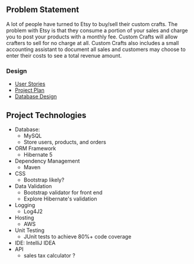 ## Problem Statement ##
A lot of people have turned to Etsy to buy/sell their custom crafts. The problem with Etsy is that
they consume a portion of your sales and charge you to post your products with a monthly fee.
Custom Crafts will allow crafters to sell for no charge at all. Custom Crafts also includes 
a small accounting assistant to document all sales and customers may choose to enter their costs
to see a total revenue amount. 

### Design ###
* [User Stories](DesignDocuments/userStories.md)
* [Project Plan](/ProjectPlan.md)
* [Database Design](DesignDocuments/databaseDesign.png)

## Project Technologies ##
- Database:
    - MySQL
    - Store users, products, and orders
- ORM Framework
    - Hibernate 5
- Dependency Management
    - Maven
- CSS
    - Bootstrap likely?
- Data Validation
    - Bootstrap validator for front end
    - Explore Hibernate's validation
- Logging
    - Log4J2
- Hosting
    - AWS
- Unit Testing
    - JUnit tests to achieve 80%+ code coverage
- IDE: IntelliJ IDEA
- API
    - sales tax calculator ?
